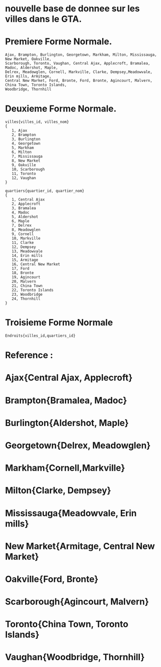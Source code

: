 # nouvelle base de donnee sur les villes dans le GTA. 

# Premiere Forme Normale.
```
Ajax, Brampton, Burlington, Georgetown, Markham, Milton, Mississauga, New Market, Oakville, 
Scarborough, Toronto, Vaughan, Central Ajax, Applecroft, Bramalea, Madoc, Aldershot, Maple,
Delrex, Meadowglen, Cornell, Markville, Clarke, Dempsey,Meadowvale, Erin mills, Armitage, 
Central New Market, Ford, Bronte, Ford, Bronte, Agincourt, Malvern, China Town, Toronto Islands, 
Woodbridge, Thornhill 
```
# Deuxieme Forme Normale. 
```
villes{villes_id, villes_nom}
{
   1, Ajax
   2, Brampton
   3, Burlington
   4, Georgetown
   5, Markham
   6, Milton
   7, Mississauga
   8, New Market
   9, Oakville
   10, Scarborough
   11, Toronto
   12, Vaughan
}

quartiers{quartier_id, quartier_nom}
{
   1, Central Ajax
   2, Applecroft
   3, Bramalea
   4, Madoc
   5, Aldershot
   6, Maple
   7, Delrex
   8, Meadowglen
   9, Cornell
   10, Markville
   11, Clarke
   12, Dempsey
   13, Meadowvale
   14, Erin mills
   15, Armitage
   16, Central New Market
   17, Ford
   18, Bronte
   19, Agincourt
   20, Malvern
   21, China Town
   22, Toronto Islands
   23, Woodbridge
   24, Thornhill
}

```
# Troisieme Forme Normale 
```
Endroits{villes_id,quartiers_id}

```

# Reference :

# Ajax{Central Ajax, Applecroft}
# Brampton{Bramalea, Madoc}
# Burlington{Aldershot, Maple}
# Georgetown{Delrex, Meadowglen}
# Markham{Cornell,Markville}
# Milton{Clarke, Dempsey}
# Mississauga{Meadowvale, Erin mills}
# New Market{Armitage, Central New Market}
# Oakville{Ford, Bronte}
# Scarborough{Agincourt, Malvern}
# Toronto{China Town, Toronto Islands}
# Vaughan{Woodbridge, Thornhill}